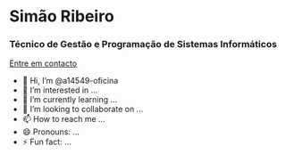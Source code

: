 <h1>Simão Ribeiro</h1>
<h3>Técnico de Gestão e Programação de Sistemas Informáticos</h3>
<a href="mailto:a14549@oficina.pt">
  Entre em contacto
</a> 

- 👋 Hi, I’m @a14549-oficina
- 👀 I’m interested in ...
- 🌱 I’m currently learning ...
- 💞️ I’m looking to collaborate on ...
- 📫 How to reach me ...
- 😄 Pronouns: ...
- ⚡ Fun fact: ...

<!---
a14549-oficina/a14549-oficina is a ✨ special ✨ repository because its `README.md` (this file) appears on your GitHub profile.
You can click the Preview link to take a look at your changes.
--->
